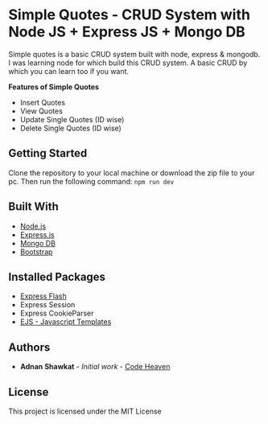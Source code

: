# Simple Quotes - CRUD System with Node JS + Express JS + Mongo DB

Simple quotes is a basic CRUD system built with node, express & mongodb. I was learning node for which build this CRUD system. A basic CRUD by which you can learn too if you want.

**Features of Simple Quotes**
* Insert Quotes
* View Quotes
* Update Single Quotes (ID wise)
* Delete Single Quotes (ID wise)

## Getting Started

Clone the repository to your local machine or download the zip file to your pc. Then run the following command:
`npm run dev`


## Built With

* [Node.js](https://nodejs.org/)
* [Express.js](https://expressjs.com/)
* [Mongo DB](https://mongodb.net/)
* [Bootstrap](https://getbootstrap.com)

## Installed Packages
* [Express Flash](https://www.npmjs.com/package/express-flash)
* Express Session
* Express CookieParser
* [EJS - Javascript Templates](http://www.embeddedjs.com/)

## Authors

* **Adnan Shawkat** - *Initial work* - [Code Heaven](http://codeheavenbd.com/)

## License

This project is licensed under the MIT License
